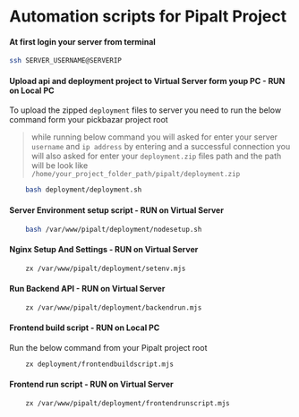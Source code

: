 # Automation scripts for Pipalt Project

#### At first login your server from terminal

```bash
ssh SERVER_USERNAME@SERVERIP
```

#### Upload api and deployment project to Virtual Server form youp PC - RUN on Local PC

To upload the zipped `deployment` files to server you need to run the below command form your pickbazar project root

> while running below command you will asked for enter your server `username` and `ip address` by entering and a successful connection you will also asked for enter your `deployment.zip`
> files path and the path will be look like `/home/your_project_folder_path/pipalt/deployment.zip`

```bash
    bash deployment/deployment.sh
```

#### Server Environment setup script - RUN on Virtual Server

```bash
    bash /var/www/pipalt/deployment/nodesetup.sh
```

#### Nginx Setup And Settings - RUN on Virtual Server

```bash
    zx /var/www/pipalt/deployment/setenv.mjs
```

#### Run Backend API - RUN on Virtual Server

```bash
    zx /var/www/pipalt/deployment/backendrun.mjs
```

#### Frontend build script - RUN on Local PC

Run the below command from your Pipalt project root

```bash
    zx deployment/frontendbuildscript.mjs
```

#### Frontend run script - RUN on Virtual Server

```bash
    zx /var/www/pipalt/deployment/frontendrunscript.mjs
```
